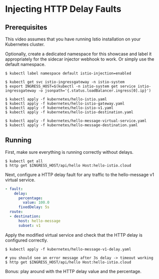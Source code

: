 # Injecting HTTP Delay Faults

## Prerequisites

This video assumes that you have running Istio installation on your Kubernetes cluster.

Optionally, create a dedicated namespace for this showcase and label it appropriately for the sidecar injector webhook to work. Or simply use the default namespace.

```
$ kubectl label namespace default istio-injection=enabled

$ kubectl get svc istio-ingressgateway -n istio-system
$ export INGRESS_HOST=$(kubectl -n istio-system get service istio-ingressgateway -o jsonpath='{.status.loadBalancer.ingress[0].ip}')

$ kubectl apply -f kubernetes/hello-istio.yaml
$ kubectl apply -f kubernetes/hello-istio-gateway.yaml
$ kubectl apply -f kubernetes/hello-istio-v1.yaml
$ kubectl apply -f kubernetes/hello-istio-destination.yaml

$ kubectl apply -f kubernetes/hello-message-virtual-service.yaml
$ kubectl apply -f kubernetes/hello-message-destination.yaml
```

## Running

First, make sure everything is running correctly without delays.
```
$ kubectl get all
$ http get $INGRESS_HOST/api/hello Host:hello-istio.cloud
```

Next, configure a HTTP delay fault for any traffic to the hello-message v1 virtual service.

```yaml
- fault:
    delay:
      percentage:
        value: 100.0
      fixedDelay: 5s
  route:
  - destination:
      host: hello-message
      subset: v1
```

Apply the modified virtual service and check that the HTTP delay is configured correctly.

```
$ kubectl apply -f kubernetes/hello-message-v1-delay.yaml

# you should see an error message after 3s delay -> timeout working
$ http get $INGRESS_HOST/api/hello Host:hello-istio.cloud
```

Bonus: play around with the HTTP delay value and the percentage.